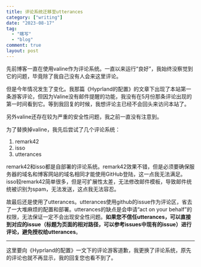 ```yaml
---
title: 评论系统迁移至utterances
category: ["writing"]
date: "2023-08-17"
tag:
  - "瞎写"
  - "blog"
comment: true
layout: post
---
```


先前博客一直在使用valine作为评论系统。一直以来运行“良好”，我始终没察觉到它的问题，毕竟除了我自己没有人会来这里评论。

但是今年情况发生了变化。我那篇《Hyprland的配置》的文章下出现了本站第一条游客评论，但因为Valine没有邮件提醒的功能，我没有在5月份那条评论出现的第一时间看到它。等到我回复的时候，我想评论主已经不会回头来访问本站了。

另外valine还存在较为严重的安全性问题，我之前一直没有注意到。

为了替换掉valine，我先后尝试了几个评论系统：

1. remark42
2. isso
3. utterances

remark42和isso都是自部署的评论系统。remark42效果不错，但是必须要确保服务器的域名和博客网站的域名相同才能使用GitHub登陆，这一点我无法满足。isso较remark42简单很多，但是可扩展性太差，无法修改邮件模板，导致邮件统统被识别为spam，无法发送，这点我无法容忍。

故最后还是使用了utterances。utterances使用github的issue作为评论区，省去了一大堆麻烦的配置和部署。utterances的缺点是会申请“act on your behalf”的权限，无法保证一定不会出现安全性问题。**如果您不信任utterances，可以直接到对应的issue（标题为页面的相对路径，可以参考issues中现有的issue）进行评论，避免授权给utterances**。

------

这里要向《Hyprland的配置》一文下的评论游客道歉，我更换了评论系统，原先的评论也就不再显示，我的回复您也看不到了。
